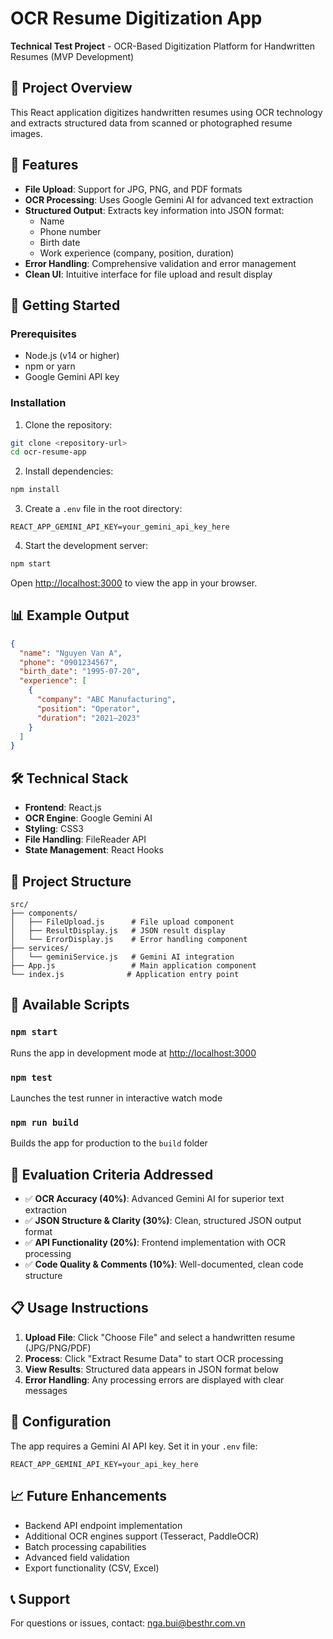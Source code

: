 # OCR Resume Digitization App

**Technical Test Project** - OCR-Based Digitization Platform for Handwritten Resumes (MVP Development)

## 📝 Project Overview

This React application digitizes handwritten resumes using OCR technology and extracts structured data from scanned or photographed resume images.

## 🎯 Features

- **File Upload**: Support for JPG, PNG, and PDF formats
- **OCR Processing**: Uses Google Gemini AI for advanced text extraction
- **Structured Output**: Extracts key information into JSON format:
  - Name
  - Phone number
  - Birth date
  - Work experience (company, position, duration)
- **Error Handling**: Comprehensive validation and error management
- **Clean UI**: Intuitive interface for file upload and result display

## 🚀 Getting Started

### Prerequisites
- Node.js (v14 or higher)
- npm or yarn
- Google Gemini API key

### Installation

1. Clone the repository:
```bash
git clone <repository-url>
cd ocr-resume-app
```

2. Install dependencies:
```bash
npm install
```

3. Create a `.env` file in the root directory:
```
REACT_APP_GEMINI_API_KEY=your_gemini_api_key_here
```

4. Start the development server:
```bash
npm start
```

Open [http://localhost:3000](http://localhost:3000) to view the app in your browser.

## 📊 Example Output

```json
{
  "name": "Nguyen Van A",
  "phone": "0901234567",
  "birth_date": "1995-07-20",
  "experience": [
    {
      "company": "ABC Manufacturing",
      "position": "Operator",
      "duration": "2021–2023"
    }
  ]
}
```

## 🛠 Technical Stack

- **Frontend**: React.js
- **OCR Engine**: Google Gemini AI
- **Styling**: CSS3
- **File Handling**: FileReader API
- **State Management**: React Hooks

## 📁 Project Structure

```
src/
├── components/
│   ├── FileUpload.js      # File upload component
│   ├── ResultDisplay.js   # JSON result display
│   └── ErrorDisplay.js    # Error handling component
├── services/
│   └── geminiService.js   # Gemini AI integration
├── App.js                 # Main application component
└── index.js              # Application entry point
```

## 🧪 Available Scripts

### `npm start`
Runs the app in development mode at [http://localhost:3000](http://localhost:3000)

### `npm test`
Launches the test runner in interactive watch mode

### `npm run build`
Builds the app for production to the `build` folder

## 🎯 Evaluation Criteria Addressed

- ✅ **OCR Accuracy (40%)**: Advanced Gemini AI for superior text extraction
- ✅ **JSON Structure & Clarity (30%)**: Clean, structured JSON output format
- ✅ **API Functionality (20%)**: Frontend implementation with OCR processing
- ✅ **Code Quality & Comments (10%)**: Well-documented, clean code structure

## 📋 Usage Instructions

1. **Upload File**: Click "Choose File" and select a handwritten resume (JPG/PNG/PDF)
2. **Process**: Click "Extract Resume Data" to start OCR processing
3. **View Results**: Structured data appears in JSON format below
4. **Error Handling**: Any processing errors are displayed with clear messages

## 🔧 Configuration

The app requires a Gemini AI API key. Set it in your `.env` file:
```
REACT_APP_GEMINI_API_KEY=your_api_key_here
```

## 📈 Future Enhancements

- Backend API endpoint implementation
- Additional OCR engines support (Tesseract, PaddleOCR)
- Batch processing capabilities
- Advanced field validation
- Export functionality (CSV, Excel)

## 📞 Support

For questions or issues, contact: nga.bui@besthr.com.vn
